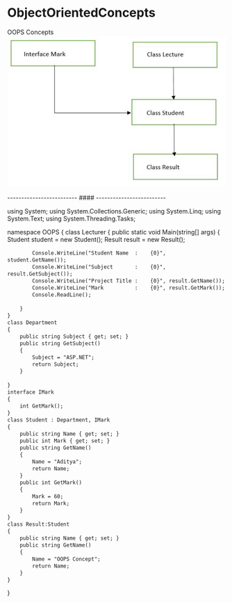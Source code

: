 # ObjectOrientedConcepts
OOPS Concepts
![alt text](https://github.com/OmkarPawar4912/ObjectOrientedConcepts/blob/master/Inhertance.JPG?raw=true)

------------------------- #### -------------------------

using System;
using System.Collections.Generic;
using System.Linq;
using System.Text;
using System.Threading.Tasks;

namespace OOPS
{
    class Lecturer
    {
        public static void Main(string[] args)
        {
            Student student = new Student();
            Result result = new Result();

            Console.WriteLine("Student Name  :    {0}", student.GetName());
            Console.WriteLine("Subject       :    {0}", result.GetSubject());
            Console.WriteLine("Project Title :    {0}", result.GetName());
            Console.WriteLine("Mark          :    {0}", result.GetMark());
            Console.ReadLine();

        }
    }
    class Department
    {
        public string Subject { get; set; }
        public string GetSubject()
        {
            Subject = "ASP.NET";
            return Subject;
        }

    }
    interface IMark
    {
        int GetMark();
    }
    class Student : Department, IMark
    {
        public string Name { get; set; }
        public int Mark { get; set; }
        public string GetName()
        {
            Name = "Aditya";
            return Name;
        }
        public int GetMark()
        {
            Mark = 60;
            return Mark;
        }
    }
    class Result:Student
    {
        public string Name { get; set; }
        public string GetName()
        {
            Name = "OOPS Concept";
            return Name;
        }
    }
}
